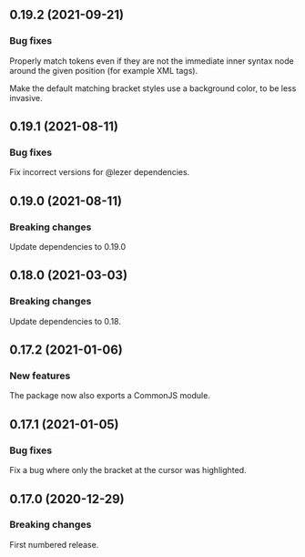 ## 0.19.2 (2021-09-21)

### Bug fixes

Properly match tokens even if they are not the immediate inner syntax node around the given position (for example XML tags).

Make the default matching bracket styles use a background color, to be less invasive.

## 0.19.1 (2021-08-11)

### Bug fixes

Fix incorrect versions for @lezer dependencies.

## 0.19.0 (2021-08-11)

### Breaking changes

Update dependencies to 0.19.0

## 0.18.0 (2021-03-03)

### Breaking changes

Update dependencies to 0.18.

## 0.17.2 (2021-01-06)

### New features

The package now also exports a CommonJS module.

## 0.17.1 (2021-01-05)

### Bug fixes

Fix a bug where only the bracket at the cursor was highlighted.

## 0.17.0 (2020-12-29)

### Breaking changes

First numbered release.

